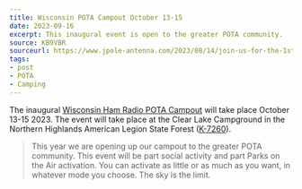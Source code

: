 ```yaml
---
title: Wisconsin POTA Campout October 13-15
date: 2023-09-16
excerpt: This inaugural event is open to the greater POTA community.
source: KB9VBR
sourceurl: https://www.jpole-antenna.com/2023/08/14/join-us-for-the-1st-ever-wisconsin-pota-campout/
tags:
- post
- POTA
- Camping
---
```

The inaugural [Wisconsin Ham Radio POTA Campout](https://www.jpole-antenna.com/2023/08/14/join-us-for-the-1st-ever-wisconsin-pota-campout/) will take place October 13-15 2023. The event will take place at the Clear Lake Campground in the Northern Highlands American Legion State Forest ([K-7260](https://pota.app/#/park/K-7260)).

> This year we are opening up our campout to the greater POTA community. This event will be part social activity and part Parks on the Air activation. You can activate as little or as much as you want, in whatever mode you choose. The sky is the limit.